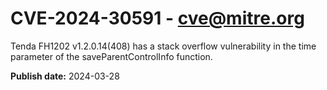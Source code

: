 # CVE-2024-30591 - cve@mitre.org

Tenda FH1202 v1.2.0.14(408) has a stack overflow vulnerability in the time parameter of the saveParentControlInfo function.

**Publish date:** 2024-03-28
